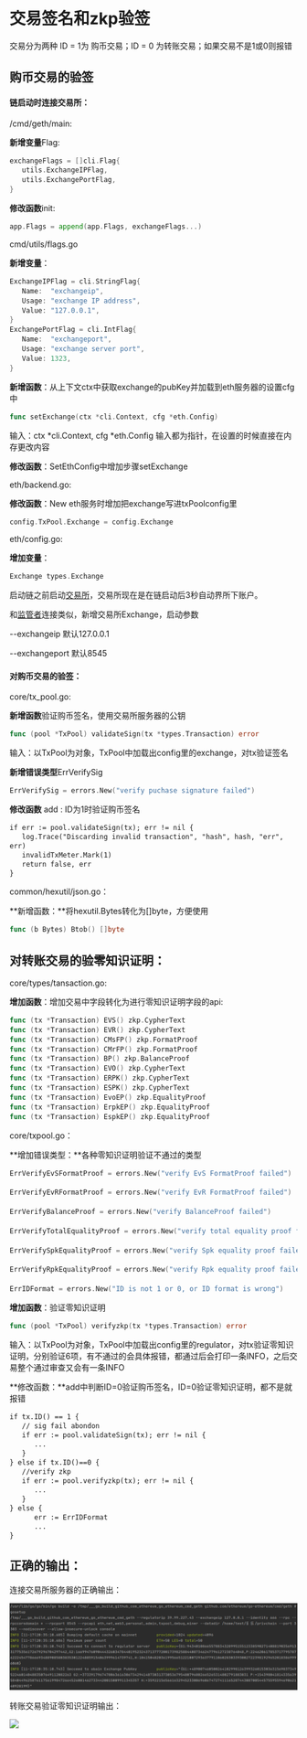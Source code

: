 # 交易签名和zkp验签

交易分为两种 ID = 1为 购币交易；ID = 0 为转账交易；如果交易不是1或0则报错

## 购币交易的验签

#### 链启动时连接交易所：

/cmd/geth/main:

**新增变量**Flag:

```go
exchangeFlags = []cli.Flag{
   utils.ExchangeIPFlag,
   utils.ExchangePortFlag,
}
```

**修改函数**init:

```go
app.Flags = append(app.Flags, exchangeFlags...)
```

cmd/utils/flags.go

**新增变量**：

```go
ExchangeIPFlag = cli.StringFlag{
   Name:  "exchangeip",
   Usage: "exchange IP address",
   Value: "127.0.0.1",
}
ExchangePortFlag = cli.IntFlag{
   Name:  "exchangeport",
   Usage: "exchange server port",
   Value: 1323,
}
```

**新增函数**：从上下文ctx中获取exchange的pubKey并加载到eth服务器的设置cfg中

```go
func setExchange(ctx *cli.Context, cfg *eth.Config) 
```

输入：ctx *cli.Context, cfg *eth.Config 输入都为指针，在设置的时候直接在内存更改内容

**修改函数**：SetEthConfig中增加步骤setExchange

eth/backend.go:

**修改函数**：New eth服务时增加把exchange写进txPoolconfig里

```go
config.TxPool.Exchange = config.Exchange
```

eth/config.go:

**增加变量**：

```go
Exchange types.Exchange
```



启动链之前启动[交易所](https://github.com/xdlianrong/Geth-Comments/tree/master/exchange)，交易所现在是在链启动后3秒自动界所下账户。

和[监管者](https://github.com/xdlianrong/Geth-Comments/blob/master/dev/Geth%E5%90%AF%E5%8A%A8%E6%97%B6%E8%BF%9E%E6%8E%A5%E7%9B%91%E7%AE%A1%E8%80%85.md)连接类似，新增交易所Exchange，启动参数

--exchangeip 默认127.0.0.1

--exchangeport 默认8545

#### 对购币交易的验签：

core/tx_pool.go:

**新增函数**验证购币签名，使用交易所服务器的公钥

```go
func (pool *TxPool) validateSign(tx *types.Transaction) error
```

输入：以TxPool为对象，TxPool中加载出config里的exchange，对tx验证签名

**新增错误类型**ErrVerifySig

```go
ErrVerifySig = errors.New("verify puchase signature failed")
```

**修改函数** add  :  ID为1时验证购币签名

```
if err := pool.validateSign(tx); err != nil {
   log.Trace("Discarding invalid transaction", "hash", hash, "err", err)
   invalidTxMeter.Mark(1)
   return false, err
}
```

common/hexutil/json.go：

**新增函数：**将hexutil.Bytes转化为[]byte，方便使用

```go
func (b Bytes) Btob() []byte
```

## 对转账交易的验零知识证明：

core/types/tansaction.go:

**增加函数**：增加交易中字段转化为进行零知识证明字段的api:

```go
func (tx *Transaction) EVS() zkp.CypherText
func (tx *Transaction) EVR() zkp.CypherText
func (tx *Transaction) CMsFP() zkp.FormatProof
func (tx *Transaction) CMrFP() zkp.FormatProof
func (tx *Transaction) BP() zkp.BalanceProof
func (tx *Transaction) EVO() zkp.CypherText
func (tx *Transaction) ERPK() zkp.CypherText
func (tx *Transaction) ESPK() zkp.CypherText
func (tx *Transaction) EvoEP() zkp.EqualityProof
func (tx *Transaction) ErpkEP() zkp.EqualityProof
func (tx *Transaction) EspkEP() zkp.EqualityProof
```

core/txpool.go：

**增加错误类型：**各种零知识证明验证不通过的类型

```go
ErrVerifyEvSFormatProof = errors.New("verify EvS FormatProof failed")

ErrVerifyEvRFormatProof = errors.New("verify EvR FormatProof failed")

ErrVerifyBalanceProof = errors.New("verify BalanceProof failed")

ErrVerifyTotalEqualityProof = errors.New("verify total equality proof failed")

ErrVerifySpkEqualityProof = errors.New("verify Spk equality proof failed")

ErrVerifyRpkEqualityProof = errors.New("verify Rpk equality proof failed")

ErrIDFormat = errors.New("ID is not 1 or 0, or ID format is wrong")
```

**增加函数**：验证零知识证明

```go
func (pool *TxPool) verifyzkp(tx *types.Transaction) error
```

输入：以TxPool为对象，TxPool中加载出config里的regulator，对tx验证零知识证明，分别验证6项，有不通过的会具体报错，都通过后会打印一条INFO，之后交易整个通过审查又会有一条INFO

**修改函数：**add中判断ID=0验证购币签名，ID=0验证零知识证明，都不是就报错

```
if tx.ID() == 1 {
   // sig fail abondon
   if err := pool.validateSign(tx); err != nil {
      ...
   }
} else if tx.ID()==0 {
   //verify zkp
   if err := pool.verifyzkp(tx); err != nil {
      ...
   }
} else {
      err := ErrIDFormat
      ...
}
```

## 正确的输出：

连接交易所服务器的正确输出：

![](./img/exchangeSu.png)

转账交易验证零知识证明输出：

![](./img/verifyzkpSu.png)